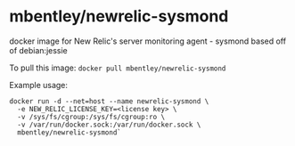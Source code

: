 mbentley/newrelic-sysmond
=========================

docker image for New Relic's server monitoring agent - sysmond
based off of debian:jessie

To pull this image:
`docker pull mbentley/newrelic-sysmond`

Example usage:

```
docker run -d --net=host --name newrelic-sysmond \
  -e NEW_RELIC_LICENSE_KEY=<license key> \
  -v /sys/fs/cgroup:/sys/fs/cgroup:ro \
  -v /var/run/docker.sock:/var/run/docker.sock \
  mbentley/newrelic-sysmond`
```
